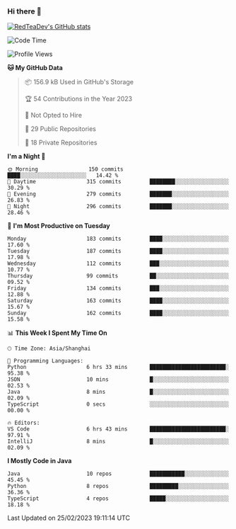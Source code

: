 ### Hi there 👋

<!--
**RedTeaDev/RedTeaDev** is a ✨ _special_ ✨ repository because its `README.md` (this file) appears on your GitHub profile.

Here are some ideas to get you started:

- 🔭 I’m currently working on ...
- 🌱 I’m currently learning ...
- 👯 I’m looking to collaborate on ...
- 🤔 I’m looking for help with ...
- 💬 Ask me about ...
- 📫 How to reach me: ...
- 😄 Pronouns: ...
- ⚡ Fun fact: ...
-->

<!--
[![wakatime](https://wakatime.com/badge/user/6b101ed0-04c0-4490-9283-eb61f2efff96.svg)](https://wakatime.com/@6b101ed0-04c0-4490-9283-eb61f2efff96)
!-->

[![RedTeaDev's GitHub stats](https://github-readme-stats.vercel.app/api?username=RedTeaDev)](https://github.com/anuraghazra/github-readme-stats)
<!--
[![willianrod's wakatime stats](https://github-readme-stats.vercel.app/api/wakatime?username=RedTeaDev)](https://github.com/anuraghazra/github-readme-stats)
!-->
<!--START_SECTION:waka-->
![Code Time](http://img.shields.io/badge/Code%20Time-1%2C208%20hrs%2024%20mins-blue)

![Profile Views](http://img.shields.io/badge/Profile%20Views-5-blue)

**🐱 My GitHub Data** 

> 📦 156.9 kB Used in GitHub's Storage 
 > 
> 🏆 54 Contributions in the Year 2023
 > 
> 🚫 Not Opted to Hire
 > 
> 📜 29 Public Repositories 
 > 
> 🔑 18 Private Repositories 
 > 
**I'm a Night 🦉** 

```text
🌞 Morning                150 commits         ████░░░░░░░░░░░░░░░░░░░░░   14.42 % 
🌆 Daytime                315 commits         ████████░░░░░░░░░░░░░░░░░   30.29 % 
🌃 Evening                279 commits         ███████░░░░░░░░░░░░░░░░░░   26.83 % 
🌙 Night                  296 commits         ███████░░░░░░░░░░░░░░░░░░   28.46 % 
```
📅 **I'm Most Productive on Tuesday** 

```text
Monday                   183 commits         ████░░░░░░░░░░░░░░░░░░░░░   17.60 % 
Tuesday                  187 commits         ████░░░░░░░░░░░░░░░░░░░░░   17.98 % 
Wednesday                112 commits         ███░░░░░░░░░░░░░░░░░░░░░░   10.77 % 
Thursday                 99 commits          ██░░░░░░░░░░░░░░░░░░░░░░░   09.52 % 
Friday                   134 commits         ███░░░░░░░░░░░░░░░░░░░░░░   12.88 % 
Saturday                 163 commits         ████░░░░░░░░░░░░░░░░░░░░░   15.67 % 
Sunday                   162 commits         ████░░░░░░░░░░░░░░░░░░░░░   15.58 % 
```


📊 **This Week I Spent My Time On** 

```text
🕑︎ Time Zone: Asia/Shanghai

💬 Programming Languages: 
Python                   6 hrs 33 mins       ████████████████████████░   95.38 % 
JSON                     10 mins             █░░░░░░░░░░░░░░░░░░░░░░░░   02.53 % 
Java                     8 mins              █░░░░░░░░░░░░░░░░░░░░░░░░   02.09 % 
TypeScript               0 secs              ░░░░░░░░░░░░░░░░░░░░░░░░░   00.00 % 

🔥 Editors: 
VS Code                  6 hrs 43 mins       ████████████████████████░   97.91 % 
IntelliJ                 8 mins              █░░░░░░░░░░░░░░░░░░░░░░░░   02.09 % 
```

**I Mostly Code in Java** 

```text
Java                     10 repos            ███████████░░░░░░░░░░░░░░   45.45 % 
Python                   8 repos             █████████░░░░░░░░░░░░░░░░   36.36 % 
TypeScript               4 repos             █████░░░░░░░░░░░░░░░░░░░░   18.18 % 
```




 Last Updated on 25/02/2023 19:11:14 UTC
<!--END_SECTION:waka-->


